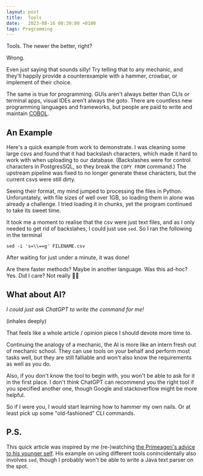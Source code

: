 ```yaml
---
layout: post
title:  Tools
date:   2023-08-16 00:30:00 +0100
tags: Programming
---
```


Tools. The newer the better, right?

Wrong.

Even just saying that sounds silly! Try telling that to any mechanic, and they'll happily provide a counterexample with a hammer, crowbar, or implement of their choice.

The same is true for programming. GUIs aren't always better than CLIs or terminal apps, visual IDEs aren't always the goto. There are countless new programming languages and frameworks, but people are paid to write and maintain [COBOL](https://en.wikipedia.org/wiki/COBOL#Legacy).

## An Example

Here's a quick example from work to demonstrate. I was cleaning some large csvs and found that it had backslash characters, which made it hard to work with when uploading to our database. (Backslashes were for control characters in PostgresSQL, so they break the `COPY FROM` command.) The upstream pipeline was fixed to no longer generate these characters, but the current csvs were still dirty.

Seeing their format, my mind jumped to processing the files in Python. Unforuntately, with file sizes of well over 1GB, so loading them in alone was already a challenge. I tried loading it in chunks, yet the program continued to take its sweet time.

It took me a moment to realise that the csv were just text files, and as I only needed to get rid of backslahes, I could just use `sed`. So I ran the following in the terminal

```
sed -i 's=\\==g' FILENAME.csv
```

After waiting for just under a minute, it was done!

Are there faster methods? Maybe in another language.
Was this ad-hoc? Yes.
Did I care? Not really 🤷‍♂️

## What about AI?

_I could just ask ChatGPT to write the command for me!_

(inhales deeply)

That feels like a whole article / opinion piece I should devote more time to.

Continuing the analogy of a mechanic, the AI is more like an intern fresh out of mechanic school. They can use tools on your behalf and perform most tasks well, but they are still falliable and won't also know the requirements as well as you do.

Also, if you don't know the tool to begin with, you won't be able to ask for it in the first place. I don't think ChatGPT can recommend you the right tool if you specified another one, though Google and stackoverflow might be more helpful.

So if I were you, I would start learning how to hammer my own nails. Or at least pick up some "old-fashioned" CLI commands.

## P.S.

This quick article was inspired by me (re-)watching [the Primeagen's advice to his younger self](https://m.youtube.com/watch?v=QIyc6NKS5J0&t=4s&pp=ygUOUHJpbWVhZ2VuIGdyZXA%3D). His example on using different tools conincidentally also involves `sed`, though I probably won't be able to write a Java text parser on the spot.
